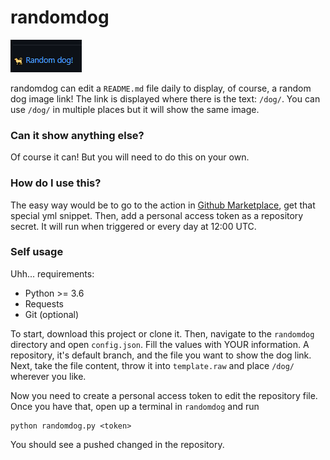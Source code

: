 # randomdog

![img](https://raw.githubusercontent.com/ajskateboarder/stuff/main/Screenshot%202021-07-23%20075316.png)

randomdog can edit a `README.md` file daily to display, of course, a random dog image link!
The link is displayed where there is the text: `/dog/`. 
You can use `/dog/` in multiple places but it will show the same image.

### Can it show anything else?

Of course it can! But you will need to do this on your own.

### How do I use this?

The easy way would be to go to the action in [Github Marketplace](https://git.io/JRT3x), get that special yml snippet. Then, add a personal access token as a repository secret. It will run when triggered or every day at 12:00 UTC.

### Self usage

Uhh... requirements:

- Python >= 3.6
- Requests
- Git (optional)

To start, download this project or clone it. Then, navigate to the `randomdog` directory and open `config.json`. Fill the values with YOUR information. A repository, it's default branch, and the file you want to show the dog link. Next, take the file content, throw it into `template.raw` and place `/dog/` wherever you like. 

Now you need to create a personal access token to edit the repository file. Once you have that, open up a terminal in `randomdog` and run 

```
python randomdog.py <token>
```

You should see a pushed changed in the repository.

